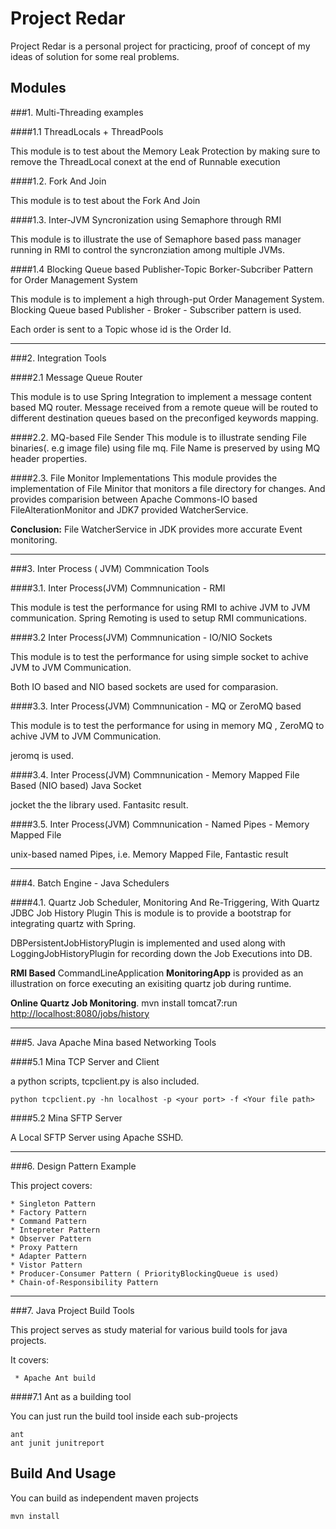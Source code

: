 Project Redar
==============
Project Redar is a personal project for practicing, proof of concept of my ideas of solution for some real problems.

Modules
--------

###1. Multi-Threading examples

####1.1 ThreadLocals + ThreadPools

This module is to test about the Memory Leak Protection by making sure to remove the ThreadLocal conext at the end of
Runnable execution

####1.2. Fork And Join

This module is to test about the Fork And Join

####1.3. Inter-JVM Syncronization using Semaphore through RMI

This module is to illustrate the use of  Semaphore based pass manager running in RMI to control the syncronziation among multiple JVMs.

####1.4 Blocking Queue based Publisher-Topic Borker-Subcriber Pattern for Order Management System

This module is to implement a high through-put Order Management System. Blocking Queue based Publisher - Broker - Subscriber pattern is used.

Each order is sent to a Topic whose id is the Order Id.

_____________________________________________________________



###2. Integration Tools

####2.1 Message Queue Router

This module is to use Spring Integration to implement a message content based MQ router. Message received from a remote queue
will be routed to different destination queues based on the preconfiged keywords mapping.



####2.2. MQ-based File Sender
This module is to illustrate sending File binaries(. e.g image file) using file mq. File Name is preserved by using MQ header properties.

####2.3. File Monitor Implementations
This module provides the implementation of File Minitor that monitors a file directory for changes. And provides
comparision between Apache Commons-IO based FileAlterationMonitor and JDK7 provided WatcherService.

**Conclusion:** File WatcherService in JDK provides more accurate Event monitoring.


____________________________________________________________________________


###3. Inter Process ( JVM) Commnication Tools

####3.1. Inter Process(JVM) Commnunication - RMI

This module is test the performance for using RMI to achive JVM to JVM communication. Spring Remoting is used to setup
RMI communications.

####3.2 Inter Process(JVM) Commnunication - IO/NIO Sockets

This module is to test the performance for using simple socket to achive JVM to JVM Communication.

Both IO based and NIO based sockets are used for comparasion.


####3.3. Inter Process(JVM) Commnunication - MQ or ZeroMQ based

This module is to test the performance for using in memory MQ , ZeroMQ to achive JVM to JVM Communication.

jeromq is used.

####3.4. Inter Process(JVM) Commnunication - Memory Mapped File Based (NIO based) Java Socket

jocket the the library used. Fantasitc result.

####3.5. Inter Process(JVM) Commnunication - Named Pipes - Memory Mapped File

unix-based named Pipes, i.e. Memory Mapped File, Fantastic result


________________________________________________________________________


###4. Batch Engine - Java Schedulers

####4.1. Quartz Job Scheduler, Monitoring And Re-Triggering, With Quartz JDBC Job History Plugin
This is module is to provide a bootstrap for integrating quartz with Spring.

DBPersistentJobHistoryPlugin is implemented and used along with LoggingJobHistoryPlugin for recording down the Job Executions into DB.

**RMI Based** CommandLineApplication **MonitoringApp** is provided as an illustration on force executing an exisiting quartz job during runtime.

**Online Quartz Job Monitoring**.
mvn install tomcat7:run
[http://localhost:8080/jobs/history](http://localhost:8080/jobs/history)

____________________________________________________________________________

###5. Java Apache Mina based Networking Tools

####5.1 Mina TCP Server and Client

a python scripts, tcpclient.py is also included.

    python tcpclient.py -hn localhost -p <your port> -f <Your file path>


####5.2 Mina SFTP Server

A Local SFTP Server using Apache SSHD.

__________________________________________________________________________

###6. Design Pattern Example

This project covers:

    * Singleton Pattern
    * Factory Pattern
    * Command Pattern
    * Intepreter Pattern
    * Observer Pattern
    * Proxy Pattern
    * Adapter Pattern
    * Vistor Pattern
    * Producer-Consumer Pattern ( PriorityBlockingQueue is used)
    * Chain-of-Responsibility Pattern


-------------------------------------------------------------------------
###7. Java Project Build Tools

This project serves as study material for various build tools for java projects.

It covers:

     * Apache Ant build


####7.1 Ant as a building tool

You can just run the build tool inside each sub-projects

    ant
    ant junit junitreport


Build And Usage
----------------

You can build as independent maven projects

    mvn install